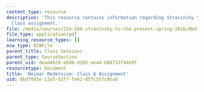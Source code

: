 ```yaml
---
content_type: resource
description: 'This resource contains information regarding Stravinsky to the present:
  Class assignment.'
file: /media/courses/21m-260-stravinsky-to-the-present-spring-2016/0bdf0d5e13a552f7fe62857c557c8cad_MIT21M_260S16_assn06.pdf
file_type: application/pdf
learning_resource_types: []
ocw_type: OCWFile
parent_title: Class Sessions
parent_type: CourseSection
parent_uid: dead46c6-abd8-d1b5-aea4-b0d71df4de9f
resourcetype: Document
title: 'Weimar Modernism: Class 6 Assignment'
uid: 0bdf0d5e-13a5-52f7-fe62-857c557c8cad
---
```

